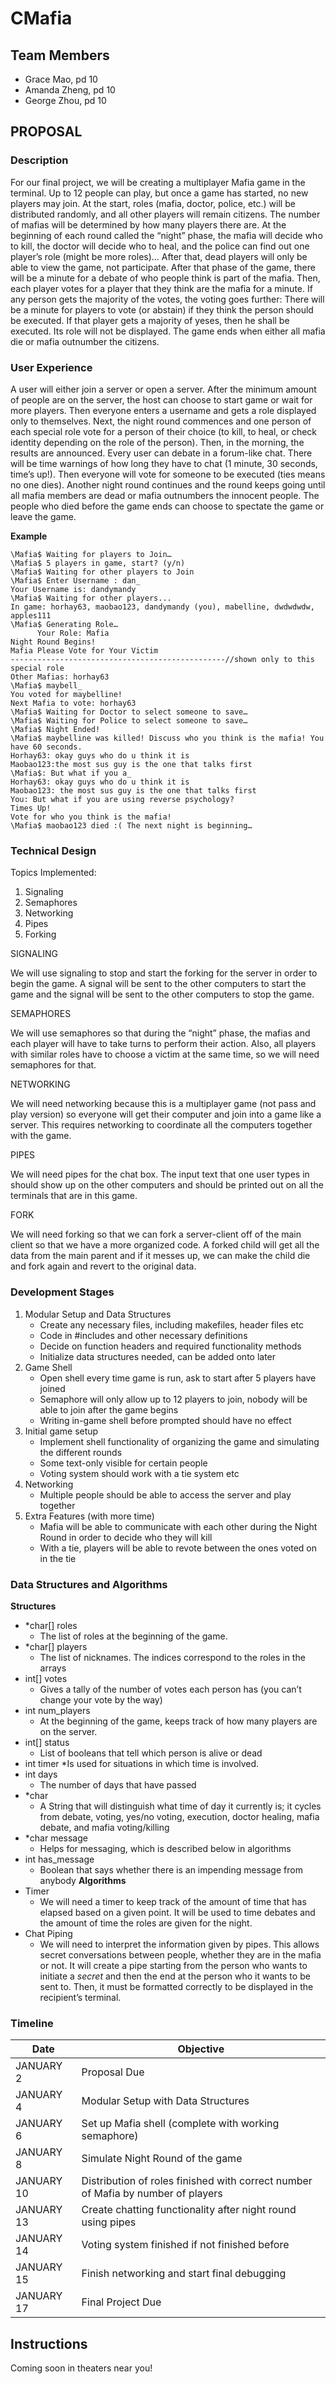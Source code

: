 # CMafia
## Team Members
* Grace Mao, pd 10
* Amanda Zheng, pd 10
* George Zhou, pd 10

## PROPOSAL
### Description
For our final project, we will be creating a multiplayer Mafia game in the terminal. Up to 12 people can play, but once a game has started, no new players may join. At the start, roles (mafia, doctor, police, etc.) will be distributed randomly, and all other players will remain citizens. The number of mafias will be determined by how many players there are. At the beginning of each round called the “night” phase, the mafia will decide who to kill, the doctor will decide who to heal, and the police can find out one player’s role (might be more roles)... After that, dead players will only be able to view the game, not participate. After that phase of the game, there will be a minute for a debate of who people think is part of the mafia. Then, each player votes for a player that they think are the mafia for a minute. If any person gets the majority of the votes, the voting goes further: There will be a minute for players to vote (or abstain) if they think the person should be executed. If that player gets a majority of yeses, then he shall be executed. Its role will not be displayed. The game ends when either all mafia die or mafia outnumber the citizens.

### User Experience
A user will either join a server or open a server. After the minimum amount of people are on the server, the host can choose to start game or wait for more players. Then everyone enters a username and gets a role displayed only to themselves. Next, the night round commences and one person of each special role vote for a person of their choice (to kill, to heal, or check identity depending on the role of the person). Then, in the morning, the results are announced. Every user can debate in a forum-like chat. There will be time warnings of how long they have to chat (1 minute, 30 seconds, time’s up!). Then everyone will vote for someone to be executed (ties means no one dies). Another night round continues and the round keeps going until all mafia members are dead or mafia outnumbers the innocent people. The people who died before the game ends can choose to spectate the game or leave the game. 

**Example**
```
\Mafia$ Waiting for players to Join…
\Mafia$ 5 players in game, start? (y/n)
\Mafia$ Waiting for other players to Join
\Mafia$ Enter Username : dan_
Your Username is: dandymandy
\Mafia$ Waiting for other players...
In game: horhay63, maobao123, dandymandy (you), mabelline, dwdwdwdw, apples111
\Mafia$ Generating Role…
      Your Role: Mafia
Night Round Begins!
Mafia Please Vote for Your Victim
------------------------------------------------//shown only to this special role
Other Mafias: horhay63 
\Mafia$ maybell_
You voted for maybelline!
Next Mafia to vote: horhay63
\Mafia$ Waiting for Doctor to select someone to save…
\Mafia$ Waiting for Police to select someone to save…
\Mafia$ Night Ended!
\Mafia$ maybelline was killed! Discuss who you think is the mafia! You have 60 seconds.
Horhay63: okay guys who do u think it is
Maobao123:the most sus guy is the one that talks first
\Mafia$: But what if you a_
Horhay63: okay guys who do u think it is
Maobao123: the most sus guy is the one that talks first
You: But what if you are using reverse psychology?
Times Up!
Vote for who you think is the mafia!
\Mafia$ maobao123 died :( The next night is beginning…
```

### Technical Design
Topics Implemented:
1. Signaling
2. Semaphores
3. Networking
4. Pipes
5. Forking

SIGNALING

We will use signaling to stop and start the forking for the server in order to begin the game. A signal will be sent to the other computers to start the game and the signal will be sent to the other computers to stop the game.

SEMAPHORES

We will use semaphores so that during the “night” phase, the mafias and each player will have to take turns to perform their action. Also, all players with similar roles have to choose a victim at the same time, so we will need semaphores for that.

NETWORKING

We will need networking because this is a multiplayer game (not pass and play version) so everyone will get their computer and join into a game like a server. This requires networking to coordinate all the computers together with the game.

PIPES

We will need pipes for the chat box. The input text that one user types in should show up on the other computers and should be printed out on all the terminals that are in this game.

FORK

We will need forking so that we can fork a server-client off of the main client so that we have a more organized code. A forked child will get all the data from the main parent and if it messes up, we can make the child die and fork again and revert to the original data.

### Development Stages
1. Modular Setup and Data Structures
   * Create any necessary files, including makefiles, header files etc
   * Code in #includes and other necessary definitions
   * Decide on function headers and required functionality methods
   * Initialize data structures needed, can be added onto later
2. Game Shell
   * Open shell every time game is run, ask to start after 5 players have joined
   * Semaphore will only allow up to 12 players to join, nobody will be able to join after the game begins
   * Writing in-game shell before prompted should have no effect
3. Initial game setup
   * Implement shell functionality of organizing the game and simulating the different rounds
   * Some text-only visible for certain people
   * Voting system should work with a tie system etc
4. Networking
   * Multiple people should be able to access the server and play together
5. Extra Features (with more time)
   * Mafia will be able to communicate with each other during the Night Round in order to decide who they will kill
   * With a tie, players will be able to revote between the ones voted on in the tie

### Data Structures and Algorithms
**Structures**
* *char[] roles
   * The list of roles at the beginning of the game.
* *char[] players
   * The list of nicknames. The indices correspond to the roles in the arrays
* int[] votes
   * Gives a tally of the number of votes each person has (you can’t change your vote by the way)
* int num_players
   * At the beginning of the game, keeps track of how many players are on the server.
* int[] status
   * List of booleans that tell which person is alive or dead
* int timer
   *Is used for situations in which time is involved.
* int days
   * The number of days that have passed
* *char
   * A String that will distinguish what time of day it currently is; it cycles from debate, voting, yes/no voting, execution, doctor healing, mafia debate, and mafia voting/killing
* *char message
   * Helps for messaging, which is described below in algorithms
* int has_message
   * Boolean that says whether there is an impending message from anybody
**Algorithms**
* Timer
   * We will need a timer to keep track of the amount of time that has elapsed based on a given point. It will be used to time debates and the amount of time the roles are given for the night.
* Chat Piping
   * We will need to interpret the information given by pipes. This allows secret conversations between people, whether they are in the mafia or not. It will create a pipe starting from the person who wants to initiate a *secret* and then the end at the person who it wants to be sent to. Then, it must be formatted correctly to be displayed in the recipient’s terminal.

### Timeline
Date | Objective
--- | ---
JANUARY 2 | Proposal Due
JANUARY 4 | Modular Setup with Data Structures
JANUARY 6 | Set up Mafia shell (complete with working semaphore)
JANUARY 8 | Simulate Night Round of the game
JANUARY 10 | Distribution of roles finished with correct number of Mafia by number of players
JANUARY 13 | Create chatting functionality after night round using pipes
JANUARY 14 | Voting system finished if not finished before
JANUARY 15 | Finish networking and start final debugging
JANUARY 17 | Final Project Due

## Instructions
Coming soon in theaters near you!
